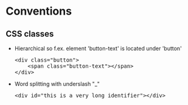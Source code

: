 
# Conventions

## CSS classes
- Hierarchical so f.ex. element 'button-text' is located under 'button'
  <pre>
  &lt;div class="button"&gt;
      &lt;span class="button-text"&gt;&lt;/span&gt;
  &lt;/div&gt;
  </pre>
- Word splitting with underslash "_"
  <pre>
  &lt;div id="this_is_a_very_long_identifier"&gt;&lt;/div&gt;
  </pre>